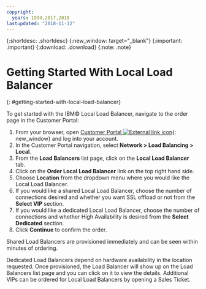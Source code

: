 ```yaml
---
copyright:
  years: 1994,2017,2018
lastupdated: "2018-11-12"
---
```


{:shortdesc: .shortdesc}
{:new_window: target="_blank"}
{:important: .important}
{:download: .download}
{:note: .note}

# Getting Started With Local Load Balancer
{: #getting-started-with-local-load-balancer}

To get started with the IBM© Local Load Balancer, navigate to the order page in the Customer Portal:

1. From your browser, open  [Customer Portal ![External link icon](../../icons/launch-glyph.svg "External link icon")](https://control.softlayer.com/){: new_window} and log into your account.
2. In the Customer Portal navigation, select **Network > Load Balancing > Local**.
3. From the **Load Balancers** list page, click on the **Local Load Balancer** tab.
4. Click on the **Order Local Load Balancer** link on the top right hand side.
5. Choose **Location** from the dropdown menu where you would like the Local Load Balancer.
6. If you would like a shared Local Load Balancer, choose the number of connections desired and whether you want SSL offload or not from the **Select VIP** section.
7. If you would like a dedicated Local Load Balancer, choose the number of connections and whether High Availability is desired from the **Select Dedicated** section.
8. Click **Continue** to confirm the order.

Shared Load Balancers are provisioned immediately and can be seen within minutes of ordering.

Dedicated Load Balancers depend on hardware availability in the location requested. Once provisioned, the Load Balancer will show up on the Load Balancers list page and you can click on it to view the details. Additional VIPs can be ordered for Local Load Balancers by opening a Sales Ticket.
